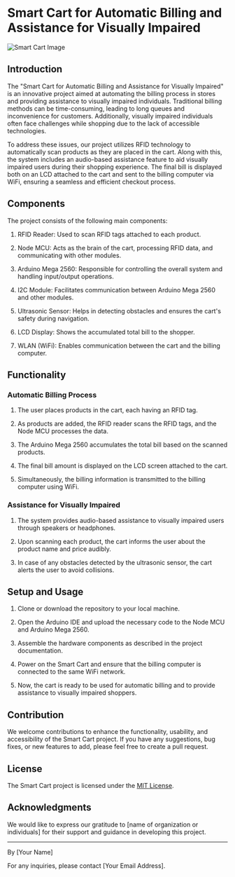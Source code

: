 # Smart Cart for Automatic Billing and Assistance for Visually Impaired

![Smart Cart Image](link_to_image)

## Introduction

The "Smart Cart for Automatic Billing and Assistance for Visually Impaired" is an innovative project aimed at automating the billing process in stores and providing assistance to visually impaired individuals. Traditional billing methods can be time-consuming, leading to long queues and inconvenience for customers. Additionally, visually impaired individuals often face challenges while shopping due to the lack of accessible technologies.

To address these issues, our project utilizes RFID technology to automatically scan products as they are placed in the cart. Along with this, the system includes an audio-based assistance feature to aid visually impaired users during their shopping experience. The final bill is displayed both on an LCD attached to the cart and sent to the billing computer via WiFi, ensuring a seamless and efficient checkout process.

## Components

The project consists of the following main components:

1. RFID Reader: Used to scan RFID tags attached to each product.

2. Node MCU: Acts as the brain of the cart, processing RFID data, and communicating with other modules.

3. Arduino Mega 2560: Responsible for controlling the overall system and handling input/output operations.

4. I2C Module: Facilitates communication between Arduino Mega 2560 and other modules.

5. Ultrasonic Sensor: Helps in detecting obstacles and ensures the cart's safety during navigation.

6. LCD Display: Shows the accumulated total bill to the shopper.

7. WLAN (WiFi): Enables communication between the cart and the billing computer.

## Functionality

### Automatic Billing Process

1. The user places products in the cart, each having an RFID tag.

2. As products are added, the RFID reader scans the RFID tags, and the Node MCU processes the data.

3. The Arduino Mega 2560 accumulates the total bill based on the scanned products.

4. The final bill amount is displayed on the LCD screen attached to the cart.

5. Simultaneously, the billing information is transmitted to the billing computer using WiFi.

### Assistance for Visually Impaired

1. The system provides audio-based assistance to visually impaired users through speakers or headphones.

2. Upon scanning each product, the cart informs the user about the product name and price audibly.

3. In case of any obstacles detected by the ultrasonic sensor, the cart alerts the user to avoid collisions.

## Setup and Usage

1. Clone or download the repository to your local machine.

2. Open the Arduino IDE and upload the necessary code to the Node MCU and Arduino Mega 2560.

3. Assemble the hardware components as described in the project documentation.

4. Power on the Smart Cart and ensure that the billing computer is connected to the same WiFi network.

5. Now, the cart is ready to be used for automatic billing and to provide assistance to visually impaired shoppers.

## Contribution

We welcome contributions to enhance the functionality, usability, and accessibility of the Smart Cart project. If you have any suggestions, bug fixes, or new features to add, please feel free to create a pull request.

## License

The Smart Cart project is licensed under the [MIT License](link_to_license).

## Acknowledgments

We would like to express our gratitude to [name of organization or individuals] for their support and guidance in developing this project.

---

By [Your Name]

For any inquiries, please contact [Your Email Address].
